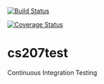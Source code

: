 [![Build Status](https://travis-ci.org/talwarabhimanyu/cs207test.svg?branch=master)](https://travis-ci.org/talwarabhimanyu/cs207test.svg?branch=master)

[![Coverage Status](https://coveralls.io/repos/github/talwarabhimanyu/cs207test/badge.svg?branch=master)](https://coveralls.io/github/talwarabhimanyu/cs207test?branch=master)

# cs207test
Continuous Integration Testing
